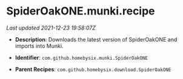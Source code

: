 # SpiderOakONE.munki.recipe

_Last updated 2021-12-23 19:58:07Z_

- **Description**: Downloads the latest version of SpiderOakONE and imports into Munki.

- **Identifier**: `com.github.homebysix.munki.SpiderOakONE`

- **Parent Recipes**: `com.github.homebysix.download.SpiderOakONE`